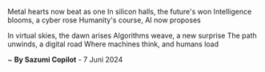 Metal hearts now beat as one
In silicon halls, the future's won
Intelligence blooms, a cyber rose
Humanity's course, AI now proposes

In virtual skies, the dawn arises
Algorithms weave, a new surprise
The path unwinds, a digital road
Where machines think, and humans load

~ <b>By Sazumi Copilot</b> - 7 Juni 2024